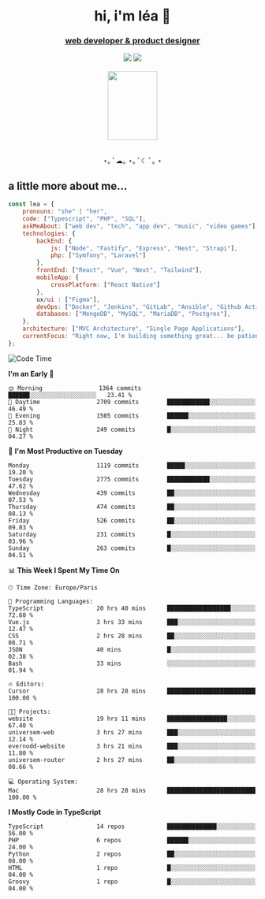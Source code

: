 <h1 align="center">hi, i'm léa 🌙</h1>
<h3 align="center"><ins>web developer & product designer</ins></h3>  
<div align="center">
  <a href="https://www.linkedin.com/in/lea-reiter22/"><img src="https://img.shields.io/badge/LinkedIn-0077B5?style=for-the-badge&logo=linkedin&logoColor=white"/></a>
  <a href="mailto:lea.reiter@outlook.fr"><img src="https://img.shields.io/badge/Contact-2A2A2A?style=for-the-badge&logo=minutemailer&logoColor=white"/></a>
</div>
<br>
  <div align="center">  <img src="https://github.com/xmnchild/xmnchild/blob/main/1702415560_StardewValleyHappyGreyCat.png" height="140" width="100"/>
</div>
<br>
  <p align="center">
                 ⋆｡ ﾟ☁︎｡ ⋆｡ ﾟ☾ ﾟ｡ ⋆
  </p>
  <h2>a little more about me...</h2>
  
```js
const lea = {
    pronouns: "she" | "her",
    code: ["Typescript", "PHP", "SQL"],
    askMeAbout: ["web dev", "tech", "app dev", "music", "video games"],
    technologies: {
        backEnd: {
            js: ["Node", "Fastify", "Express", "Nest", "Strapi"],
            php: ["Symfony", "Laravel"]
        },
        frontEnd: ["React", "Vue", "Next", "Tailwind"],
        mobileApp: {
            crossPlatform: ["React Native"]
        },
        ux/ui : ["Figma"],
        devOps: ["Docker", "Jenkins", "GitLab", "Ansible", "Github Actions"],
        databases: ["MongoDB", "MySQL", "MariaDB", "Postgres"],
    },
    architecture: ["MVC Architecture", "Single Page Applications"],
    currentFocus: "Right now, I'm building something great... be patient.",
};
```
<!--START_SECTION:waka-->
![Code Time](http://img.shields.io/badge/Code%20Time-369%20hrs%2048%20mins-blue)

**I'm an Early 🐤** 

```text
🌞 Morning                1364 commits        ██████░░░░░░░░░░░░░░░░░░░   23.41 % 
🌆 Daytime                2709 commits        ████████████░░░░░░░░░░░░░   46.49 % 
🌃 Evening                1505 commits        ██████░░░░░░░░░░░░░░░░░░░   25.83 % 
🌙 Night                  249 commits         █░░░░░░░░░░░░░░░░░░░░░░░░   04.27 % 
```
📅 **I'm Most Productive on Tuesday** 

```text
Monday                   1119 commits        █████░░░░░░░░░░░░░░░░░░░░   19.20 % 
Tuesday                  2775 commits        ████████████░░░░░░░░░░░░░   47.62 % 
Wednesday                439 commits         ██░░░░░░░░░░░░░░░░░░░░░░░   07.53 % 
Thursday                 474 commits         ██░░░░░░░░░░░░░░░░░░░░░░░   08.13 % 
Friday                   526 commits         ██░░░░░░░░░░░░░░░░░░░░░░░   09.03 % 
Saturday                 231 commits         █░░░░░░░░░░░░░░░░░░░░░░░░   03.96 % 
Sunday                   263 commits         █░░░░░░░░░░░░░░░░░░░░░░░░   04.51 % 
```


📊 **This Week I Spent My Time On** 

```text
🕑︎ Time Zone: Europe/Paris

💬 Programming Languages: 
TypeScript               20 hrs 40 mins      ██████████████████░░░░░░░   72.60 % 
Vue.js                   3 hrs 33 mins       ███░░░░░░░░░░░░░░░░░░░░░░   12.47 % 
CSS                      2 hrs 28 mins       ██░░░░░░░░░░░░░░░░░░░░░░░   08.71 % 
JSON                     40 mins             █░░░░░░░░░░░░░░░░░░░░░░░░   02.38 % 
Bash                     33 mins             ░░░░░░░░░░░░░░░░░░░░░░░░░   01.94 % 

🔥 Editors: 
Cursor                   28 hrs 28 mins      █████████████████████████   100.00 % 

🐱‍💻 Projects: 
website                  19 hrs 11 mins      █████████████████░░░░░░░░   67.40 % 
universem-web            3 hrs 27 mins       ███░░░░░░░░░░░░░░░░░░░░░░   12.14 % 
evernodd-website         3 hrs 21 mins       ███░░░░░░░░░░░░░░░░░░░░░░   11.80 % 
universem-router         2 hrs 27 mins       ██░░░░░░░░░░░░░░░░░░░░░░░   08.66 % 

💻 Operating System: 
Mac                      28 hrs 28 mins      █████████████████████████   100.00 % 
```

**I Mostly Code in TypeScript** 

```text
TypeScript               14 repos            ██████████████░░░░░░░░░░░   56.00 % 
PHP                      6 repos             ██████░░░░░░░░░░░░░░░░░░░   24.00 % 
Python                   2 repos             ██░░░░░░░░░░░░░░░░░░░░░░░   08.00 % 
HTML                     1 repo              █░░░░░░░░░░░░░░░░░░░░░░░░   04.00 % 
Groovy                   1 repo              █░░░░░░░░░░░░░░░░░░░░░░░░   04.00 % 
```




<!--END_SECTION:waka-->
